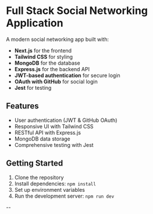 # Full Stack Social Networking Application

A modern social networking app built with:

- **Next.js** for the frontend
- **Tailwind CSS** for styling
- **MongoDB** for the database
- **Express.js** for the backend API
- **JWT-based authentication** for secure login
- **OAuth with GitHub** for social login
- **Jest** for testing

## Features

- User authentication (JWT & GitHub OAuth)
- Responsive UI with Tailwind CSS
- RESTful API with Express.js
- MongoDB data storage
- Comprehensive testing with Jest

## Getting Started

1. Clone the repository
2. Install dependencies: `npm install`
3. Set up environment variables
4. Run the development server: `npm run dev`

--